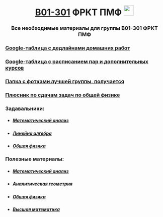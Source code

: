 <h1 align="center"> <a href="https://t.me/+U8C9eHqeNKoxZDli" target="_blank">B01-301</a> ФРКТ ПМФ 
<img src="https://github.com/Volkodav07/B01-301/blob/main/logo.png" height="32"/></h1>
<h3 align="center">Все необходимые материалы для группы B01-301 ФРКТ ПМФ</h3>

<h3> <a href="https://docs.google.com/spreadsheets/d/1lxrZGSIz-qgB3IUCdPP20y19eYOQU5ldsk-IoPtHJTo/edit?usp=sharing" target="_blank">Google-таблица с дедлайнами домашних работ </a></h3>

<h3> <a href="https://docs.google.com/spreadsheets/d/1NhgC8GYDORPPVt5tnOmpKZgeLDWxCSuJOs6ZLLTT5HQ/edit?usp=sharing" target="_blank"> Google-таблица с расписанием пар и дополнительных курсов </a></h3>

<h3> <a href="https://disk.yandex.ru/d/e2J8JzYpGaMbKA" target="_blank"> Папка с фотками лучшей группы, получается </a></h3>

<h3> <a href="https://docs.google.com/spreadsheets/d/1zap4In6n6XqC430eXM7azjkfOr3ll5SpctiEmxHDE-Q/edit#gid=1455075568" target="_blank"> Плюсник по сдачам задач по общей физике </a></h3>



<h3> Задавальники: </h3>
<ul>
  <li><h5><a href="https://old.mipt.ru/education/chair/mathematics/process/vesna/2024/1/4.pdf" target="_blank"> Математический анализ </a></h5></li>
  <li><h5><a href="https://old.mipt.ru/education/chair/mathematics/process/vesna/2024/1/1.pdf" target="_blank"> Линейна алгебра </a></h5></li>
  <li><h5><a href="https://old.mipt.ru/upload/medialibrary/f5b/2sem_pmf_2023_2024.pdf" target="_blank"> Общая физика </a></h5></li>
</ul>

<h3> Полезные материалы: </h3>
<ul>
  
  <li><h5>
    <a href="https://disk.yandex.ru/d/kt1JaNXyBMkz2Q" target="_blank"> Математический анализ </a>
  </h5></li>
  
  <li><h5>
    <a href="https://disk.yandex.ru/d/EMAhLEd5P29gVw" target="_blank"> Аналитическая геометрия </a>
  </h5></li>
  
  <li><h5>
    <a href="https://disk.yandex.ru/d/nBLL65uFZ9iJHA" target="_blank"> Общая физика </a>
  </h5></li>
  
  <li><h5>
    <a href="http://mathprofi.ru/"> Высшая математика </a>
  </h5></li>
  
</ul>
